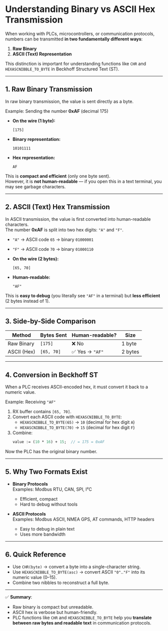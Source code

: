 # Understanding Binary vs ASCII Hex Transmission

When working with PLCs, microcontrollers, or communication protocols, numbers can be transmitted **in two fundamentally different ways**:

1. **Raw Binary**  
2. **ASCII (Text) Representation**

This distinction is important for understanding functions like `CHR` and `HEXASCNIBBLE_TO_BYTE` in Beckhoff Structured Text (ST).

---

## 1. Raw Binary Transmission

In raw binary transmission, the value is sent directly as a byte.  

Example: Sending the number **0xAF** (decimal 175)

- **On the wire (1 byte):**
  ```
  [175]
  ```
- **Binary representation:**
  ```
  10101111
  ```
- **Hex representation:**
  ```
  AF
  ```

This is **compact and efficient** (only one byte sent).  
However, it is **not human-readable** — if you open this in a text terminal, you may see garbage characters.

---

## 2. ASCII (Text) Hex Transmission

In ASCII transmission, the value is first converted into human-readable characters.  
The number **0xAF** is split into two hex digits: `"A"` and `"F"`.  

- `"A"` → ASCII code `65` → binary `01000001`
- `"F"` → ASCII code `70` → binary `01000110`

- **On the wire (2 bytes):**
  ```
  [65, 70]
  ```
- **Human-readable:**
  ```
  "AF"
  ```

This is **easy to debug** (you literally see `"AF"` in a terminal) but **less efficient** (2 bytes instead of 1).

---

## 3. Side-by-Side Comparison

| Method       | Bytes Sent   | Human-readable? | Size  |
|--------------|-------------|-----------------|-------|
| Raw Binary   | `[175]`     | ❌ No            | 1 byte |
| ASCII (Hex)  | `[65, 70]`  | ✅ Yes → `"AF"`  | 2 bytes |

---

## 4. Conversion in Beckhoff ST

When a PLC receives ASCII-encoded hex, it must convert it back to a numeric value.

Example: Receiving `"AF"`

1. RX buffer contains `[65, 70]`.
2. Convert each ASCII code with `HEXASCNIBBLE_TO_BYTE`:
   - `HEXASCNIBBLE_TO_BYTE(65)` → `10` (decimal for hex digit `A`)
   - `HEXASCNIBBLE_TO_BYTE(70)` → `15` (decimal for hex digit `F`)
3. Combine:
   ```pascal
   value := (10 * 16) + 15;  // = 175 = 0xAF
   ```

Now the PLC has the original binary number.

---

## 5. Why Two Formats Exist

- **Binary Protocols**  
  Examples: Modbus RTU, CAN, SPI, I²C  
  - Efficient, compact  
  - Hard to debug without tools

- **ASCII Protocols**  
  Examples: Modbus ASCII, NMEA GPS, AT commands, HTTP headers  
  - Easy to debug in plain text  
  - Uses more bandwidth

---

## 6. Quick Reference

- Use `CHR(byte)` → convert a byte into a single-character string.  
- Use `HEXASCNIBBLE_TO_BYTE(asc)` → convert ASCII `"0"`..`"F"` into its numeric value (0–15).  
- Combine two nibbles to reconstruct a full byte.

---

✅ **Summary**:  
- Raw binary is compact but unreadable.  
- ASCII hex is verbose but human-friendly.  
- PLC functions like `CHR` and `HEXASCNIBBLE_TO_BYTE` help you **translate between raw bytes and readable text** in communication protocols.
